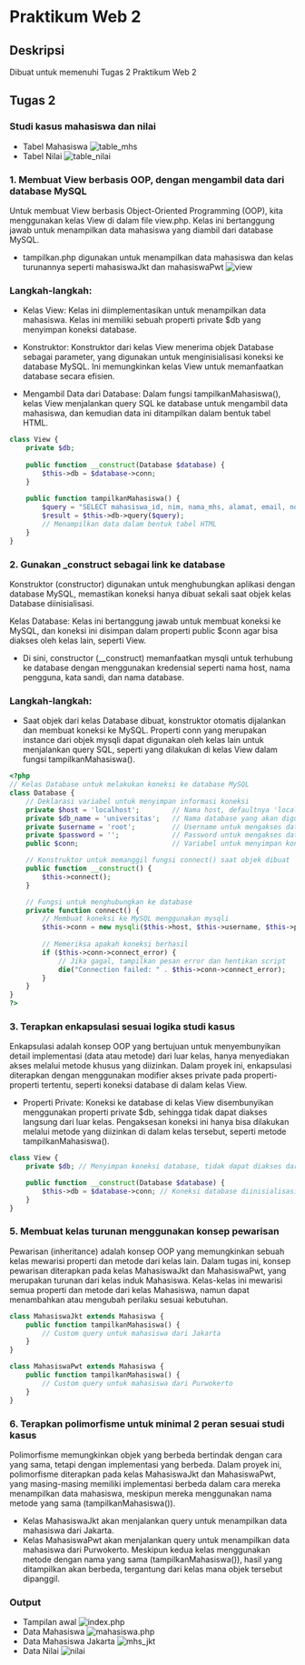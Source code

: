 # Praktikum Web 2
## Deskripsi
Dibuat untuk memenuhi Tugas 2 Praktikum Web 2
## Tugas 2
### Studi kasus mahasiswa dan nilai
- Tabel Mahasiswa
![table_mhs](https://github.com/user-attachments/assets/3e0def96-d143-4252-ac2b-39b79b33cc88)
- Tabel Nilai
![table_nilai](https://github.com/user-attachments/assets/c5fee227-3d94-46f5-997d-73de738e533f)
### 1. Membuat View berbasis OOP, dengan mengambil data dari database MySQL
Untuk membuat View berbasis Object-Oriented Programming (OOP), kita menggunakan kelas View di
dalam file view.php. Kelas ini bertanggung jawab untuk menampilkan data mahasiswa yang diambil
dari database MySQL.
- tampilkan.php digunakan untuk menampilkan data mahasiswa dan kelas turunannya seperti mahasiswaJkt dan mahasiswaPwt
![view](https://github.com/user-attachments/assets/37b7b613-9242-41a4-aa86-74f43b0b99a2)



### Langkah-langkah:

- Kelas View: Kelas ini diimplementasikan untuk menampilkan data mahasiswa. Kelas ini memiliki
sebuah properti private $db yang menyimpan koneksi database.

- Konstruktor: Konstruktor dari kelas View menerima objek Database sebagai parameter, yang
digunakan untuk menginisialisasi koneksi ke database MySQL. Ini memungkinkan kelas View untuk
memanfaatkan database secara efisien.
- Mengambil Data dari Database: Dalam fungsi tampilkanMahasiswa(), kelas View menjalankan query
SQL ke database untuk mengambil data mahasiswa, dan kemudian data ini ditampilkan dalam bentuk
tabel HTML.
``` php
class View {
    private $db;
    
    public function __construct(Database $database) {
        $this->db = $database->conn;
    }
    
    public function tampilkanMahasiswa() {
        $query = "SELECT mahasiswa_id, nim, nama_mhs, alamat, email, no_telp, jurusan FROM mahasiswa";
        $result = $this->db->query($query);
        // Menampilkan data dalam bentuk tabel HTML
    }
}
```

### 2. Gunakan _construct sebagai link ke database
Konstruktor (constructor) digunakan untuk menghubungkan aplikasi dengan database MySQL,
memastikan koneksi hanya dibuat sekali saat objek kelas Database diinisialisasi.

Kelas Database: Kelas ini bertanggung jawab untuk membuat koneksi ke MySQL, dan koneksi ini
disimpan dalam properti public $conn agar bisa diakses oleh kelas lain, seperti View.
- Di sini, constructor (__construct) memanfaatkan mysqli untuk terhubung ke database dengan menggunakan kredensial seperti nama host, nama pengguna, kata sandi, dan nama database.
### Langkah-langkah:

- Saat objek dari kelas Database dibuat, konstruktor otomatis dijalankan dan membuat koneksi
ke MySQL.
Properti conn yang merupakan instance dari objek mysqli dapat digunakan oleh kelas lain untuk
menjalankan query SQL, seperti yang dilakukan di kelas View dalam fungsi tampilkanMahasiswa().

``` php
<?php
// Kelas Database untuk melakukan koneksi ke database MySQL
class Database {
    // Deklarasi variabel untuk menyimpan informasi koneksi
    private $host = 'localhost';        // Nama host, defaultnya 'localhost'
    private $db_name = 'universitas';   // Nama database yang akan digunakan
    private $username = 'root';         // Username untuk mengakses database, defaultnya 'root'
    private $password = '';             // Password untuk mengakses database, defaultnya kosong
    public $conn;                       // Variabel untuk menyimpan koneksi

    // Konstruktor untuk memanggil fungsi connect() saat objek dibuat
    public function __construct() {
        $this->connect();
    }

    // Fungsi untuk menghubungkan ke database
    private function connect() {
        // Membuat koneksi ke MySQL menggunakan mysqli
        $this->conn = new mysqli($this->host, $this->username, $this->password, $this->db_name);
        
        // Memeriksa apakah koneksi berhasil
        if ($this->conn->connect_error) {
            // Jika gagal, tampilkan pesan error dan hentikan script
            die("Connection failed: " . $this->conn->connect_error);
        }
    }
}
?>
```
### 3. Terapkan enkapsulasi sesuai logika studi kasus
Enkapsulasi adalah konsep OOP yang bertujuan untuk menyembunyikan detail implementasi (data
atau metode) dari luar kelas, hanya menyediakan akses melalui metode khusus yang diizinkan.
Dalam proyek ini, enkapsulasi diterapkan dengan menggunakan modifier akses private pada
properti-properti tertentu, seperti koneksi database di dalam kelas View.

- Properti Private: Koneksi ke database di kelas View disembunyikan menggunakan properti
private $db, sehingga tidak dapat diakses langsung dari luar kelas. Pengaksesan koneksi ini
hanya bisa dilakukan melalui metode yang diizinkan di dalam kelas tersebut, seperti metode
tampilkanMahasiswa().
``` php
class View {
    private $db; // Menyimpan koneksi database, tidak dapat diakses dari luar kelas

    public function __construct(Database $database) {
        $this->db = $database->conn; // Koneksi database diinisialisasi melalui konstruktor
    }
}
```
### 5. Membuat kelas turunan menggunakan konsep pewarisan
Pewarisan (inheritance) adalah konsep OOP yang memungkinkan sebuah kelas mewarisi properti dan
metode dari kelas lain. Dalam tugas ini, konsep pewarisan diterapkan pada kelas MahasiswaJkt
dan MahasiswaPwt, yang merupakan turunan dari kelas induk Mahasiswa. Kelas-kelas ini mewarisi
semua properti dan metode dari kelas Mahasiswa, namun dapat menambahkan atau mengubah perilaku
sesuai kebutuhan.
``` php
class MahasiswaJkt extends Mahasiswa {
    public function tampilkanMahasiswa() {
        // Custom query untuk mahasiswa dari Jakarta
    }
}

class MahasiswaPwt extends Mahasiswa {
    public function tampilkanMahasiswa() {
        // Custom query untuk mahasiswa dari Purwokerto
    }
}
```

### 6. Terapkan polimorfisme untuk minimal 2 peran sesuai studi kasus
Polimorfisme memungkinkan objek yang berbeda bertindak dengan cara yang sama, tetapi dengan
implementasi yang berbeda. Dalam proyek ini, polimorfisme diterapkan pada kelas MahasiswaJkt
dan MahasiswaPwt, yang masing-masing memiliki implementasi berbeda dalam cara mereka
menampilkan data mahasiswa, meskipun mereka menggunakan nama metode yang sama
(tampilkanMahasiswa()).
- Kelas MahasiswaJkt akan menjalankan query untuk menampilkan data mahasiswa dari Jakarta.
- Kelas MahasiswaPwt akan menjalankan query untuk menampilkan data mahasiswa dari Purwokerto.
Meskipun kedua kelas menggunakan metode dengan nama yang sama (tampilkanMahasiswa()), hasil
yang ditampilkan akan berbeda, tergantung dari kelas mana objek tersebut dipanggil.
### Output 
- Tampilan awal
![index.php](https://github.com/user-attachments/assets/41c3fa94-2e1e-4a15-8588-94c0f21e206f)
- Data Mahasiswa
![mahasiswa.php](https://github.com/user-attachments/assets/9f77c6ac-f6d4-4c77-a2a1-ec29f1802856)
- Data Mahasiswa Jakarta
![mhs_jkt](https://github.com/user-attachments/assets/c7d3d02e-3bef-4e5f-8b12-185951e2fa9d)
- Data Nilai
![nilai](https://github.com/user-attachments/assets/60c8f68c-b6d3-442c-af84-283a3e1c7caa)







